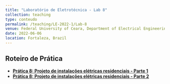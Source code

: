 ```yaml
---
title: "Laboratório de Eletrotécnica - Lab 8"
collection: teaching
type: conteudo
permalink: /teaching/LE-2022-1/Lab-8
venue: Federal University of Ceara, Department of Electrical Engineering
date: 2022-06-06
location: Fortaleza, Brazil
---
```


## Roteiro de Prática
- [**Prática 8: Projeto de instalações elétricas residenciais - Parte 1**](https://drive.google.com/file/d/1eRNwSVDawOUI-lZFQIrsFG6NQuzSknu9/view?usp=sharing)
- [**Prática 8: Projeto de instalações elétricas residenciais - Parte 2**](https://drive.google.com/file/d/12QTLh222fw18NSbI6xIPO9oQbHX3fMS5/view?usp=sharing)
